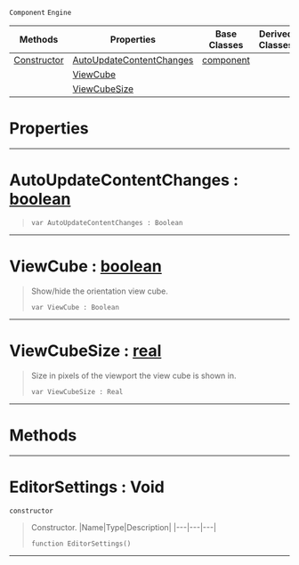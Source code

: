  `Component` `Engine`



|Methods|Properties|Base Classes|Derived Classes|
|---|---|---|---|
|[ Constructor](https://github.com/ZilchEngine/ZilchDocs/blob/master/code_reference/class_reference/editorsettings.markdown#editorsettings-void)|[ AutoUpdateContentChanges](https://github.com/ZilchEngine/ZilchDocs/blob/master/code_reference/class_reference/editorsettings.markdown#autoupdatecontentchanges)|[component](https://github.com/ZilchEngine/ZilchDocs/blob/master/code_reference/class_reference/component.markdown)| |
| |[ ViewCube](https://github.com/ZilchEngine/ZilchDocs/blob/master/code_reference/class_reference/editorsettings.markdown#viewcube-zero-engine-doc)| | |
| |[ ViewCubeSize](https://github.com/ZilchEngine/ZilchDocs/blob/master/code_reference/class_reference/editorsettings.markdown#viewcubesize-zero-engine)| | |


 #  Properties


---  
 #  AutoUpdateContentChanges : [boolean](https://github.com/ZilchEngine/ZilchDocs/blob/master/code_reference/nada_base_types/boolean.markdown)

> 
> ``` lang=cpp, name=Nada
> var AutoUpdateContentChanges : Boolean


---  
 #  ViewCube : [boolean](https://github.com/ZilchEngine/ZilchDocs/blob/master/code_reference/nada_base_types/boolean.markdown)

> Show/hide the orientation view cube.
> ``` lang=cpp, name=Nada
> var ViewCube : Boolean


---  
 #  ViewCubeSize : [real](https://github.com/ZilchEngine/ZilchDocs/blob/master/code_reference/nada_base_types/real.markdown)

> Size in pixels of the viewport the view cube is shown in.
> ``` lang=cpp, name=Nada
> var ViewCubeSize : Real


---  
 #  Methods


---  
 #  EditorSettings : Void

 `constructor`

> Constructor.
> |Name|Type|Description|
> |---|---|---|
> ``` lang=cpp, name=Nada
> function EditorSettings()
> ``` 


---  
 

 